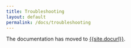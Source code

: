 ```yaml
---
title: Troubleshooting
layout: default
permalink: /docs/troubleshooting
---
```


The documentation has moved to [{{site.docurl}}]({{site.docurl}}).
